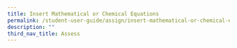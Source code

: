 ```yaml
---
title: Insert Mathematical or Chemical Equations
permalink: /student-user-guide/assign/insert-mathematical-or-chemical-equations/
description: ""
third_nav_title: Assess
---
```

